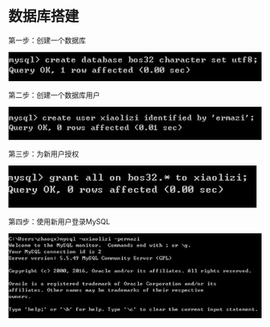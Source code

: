 # 数据库搭建

第一步：创建一个数据库

![](../../../.gitbook/assets/image%20%28261%29.png)

第二步：创建一个数据库用户

![](../../../.gitbook/assets/image%20%28279%29.png)

第三步：为新用户授权

![](../../../.gitbook/assets/image%20%28157%29.png)

第四步：使用新用户登录MySQL

![](../../../.gitbook/assets/image%20%28139%29.png)

